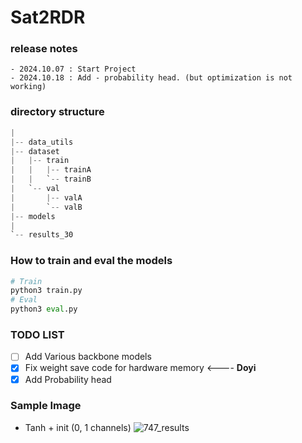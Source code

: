 # Sat2RDR

### release notes
```
- 2024.10.07 : Start Project
- 2024.10.18 : Add - probability head. (but optimization is not working) 
```


###  directory structure
```python
|
|-- data_utils
|-- dataset
|   |-- train
|   |   |-- trainA
|   |   `-- trainB
|   `-- val
|       |-- valA
|       `-- valB
|-- models
|   
`-- results_30

```
### How to train and eval the models
```python
# Train
python3 train.py
# Eval
python3 eval.py
```

### TODO LIST

- [ ] Add Various backbone models
- [x] Fix weight save code for hardware memory <---- **Doyi**
- [x] Add Probability head

### Sample Image

- Tanh + init (0, 1 channels)
![747_results](https://github.com/user-attachments/assets/7e5d1c09-266d-493c-8eb3-74378c96b561)
